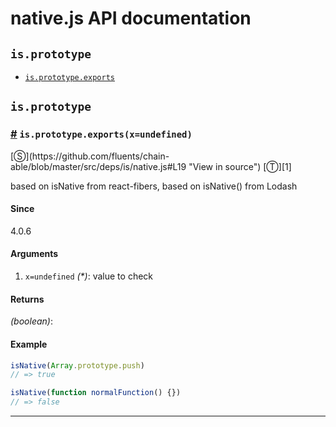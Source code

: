 # native.js API documentation

<!-- div class="toc-container" -->

<!-- div -->

## `is.prototype`
* <a href="#is-prototype-exports">`is.prototype.exports`</a>

<!-- /div -->

<!-- /div -->

<!-- div class="doc-container" -->

<!-- div -->

## `is.prototype`

<!-- div -->

<h3 id="is-prototype-exports"><a href="#is-prototype-exports">#</a>&nbsp;<code>is.prototype.exports(x=undefined)</code></h3>
[&#x24C8;](https://github.com/fluents/chain-able/blob/master/src/deps/is/native.js#L19 "View in source") [&#x24C9;][1]

based on isNative from react-fibers, based on isNative() from Lodash

#### Since
4.0.6

#### Arguments
1. `x=undefined` *(&#42;)*: value to check

#### Returns
*(boolean)*:

#### Example
```js
isNative(Array.prototype.push)
// => true

isNative(function normalFunction() {})
// => false

```
---

<!-- /div -->

<!-- /div -->

<!-- /div -->

 [1]: #is.prototype "Jump back to the TOC."
